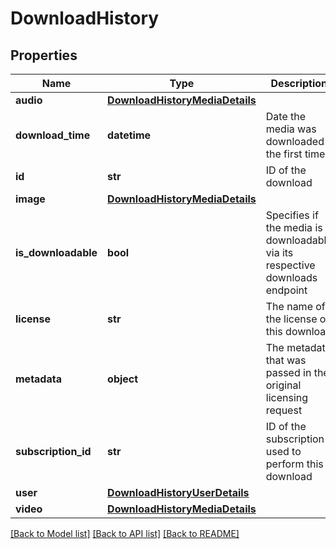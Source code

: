 # DownloadHistory

## Properties
Name | Type | Description | Notes
------------ | ------------- | ------------- | -------------
**audio** | [**DownloadHistoryMediaDetails**](DownloadHistoryMediaDetails.md) |  | [optional] 
**download_time** | **datetime** | Date the media was downloaded the first time | 
**id** | **str** | ID of the download | 
**image** | [**DownloadHistoryMediaDetails**](DownloadHistoryMediaDetails.md) |  | [optional] 
**is_downloadable** | **bool** | Specifies if the media is downloadable via its respective downloads endpoint | [optional] 
**license** | **str** | The name of the license of this download | 
**metadata** | **object** | The metadata that was passed in the original licensing request | [optional] 
**subscription_id** | **str** | ID of the subscription used to perform this download | [optional] 
**user** | [**DownloadHistoryUserDetails**](DownloadHistoryUserDetails.md) |  | [optional] 
**video** | [**DownloadHistoryMediaDetails**](DownloadHistoryMediaDetails.md) |  | [optional] 

[[Back to Model list]](../README.md#documentation-for-models) [[Back to API list]](../README.md#documentation-for-api-endpoints) [[Back to README]](../README.md)

